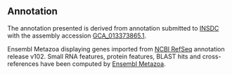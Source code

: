 **Annotation**
----------

The annotation presented is derived from annotation submitted to
[INSDC](http://www.insdc.org) with the assembly accession [GCA\_013373865.1](http://www.ebi.ac.uk/ena/data/view/GCA_013373865.1).

Ensembl Metazoa displaying genes imported from [NCBI RefSeq](https://www.ncbi.nlm.nih.gov/genome/annotation_euk/Monomorium_pharaonis/102) annotation release v102.
Small RNA features, protein features, BLAST hits and cross-references have been
computed by [Ensembl Metazoa](https://metazoa.ensembl.org/info/genome/annotation/index.html).
